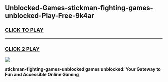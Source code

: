 
## Unblocked-Games-stickman-fighting-games-unblocked-Play-Free-9k4ar
<h3>
<a href="https://premium76.site?title=stickman-fighting-games-unblocked&ref=17A">CLICK TO PLAY</a></h3>
<hr>

<h3>
<a href="https://premium76.site?title=stickman-fighting-games-unblocked&ref=17A">CLICK 2 PLAY</a>
  
</h3>

<a href="https://premium76.site?title=stickman-fighting-games-unblocked&ref=17A"><img src="https://clearcache.store/games.png"></a>


**stickman-fighting-games-unblocked games unblocked: Your Gateway to Fun and Accessible Online Gaming**
